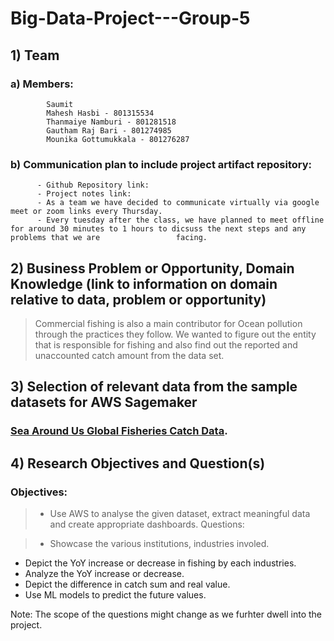 # Big-Data-Project---Group-5

## 1) Team

  ###   a)  Members: 
            Saumit 
            Mahesh Hasbi - 801315534
            Thanmaiye Namburi - 801281518
            Gautham Raj Bari - 801274985
            Mounika Gottumukkala - 801276287 
 ###    b)  Communication plan to include project artifact repository:
          - Github Repository link:
          - Project notes link:
          - As a team we have decided to communicate virtually via google meet or zoom links every Thursday. 
          - Every tuesday after the class, we have planned to meet offline for around 30 minutes to 1 hours to dicsuss the next steps and any problems that we are                 facing.

## 2)  Business Problem or Opportunity, Domain Knowledge (link to information on domain relative to data, problem or opportunity)
  > Commercial fishing is also a main contributor for Ocean pollution through the practices they follow.
    We wanted to figure out the entity that is responsible for fishing and also find out the reported and unaccounted catch amount from the data set. 
## 3)  Selection of relevant data from the sample datasets for AWS Sagemaker 

### [Sea Around Us Global Fisheries Catch Data](https://registry.opendata.aws/sau-global-fisheries-catch-data/).

## 4)  Research Objectives and Question(s) 

### Objectives:
> - Use AWS to analyse the given dataset, extract meaningful data and create appropriate dashboards.
Questions:

> - Showcase the various institutions, industries involed. 
  - Depict the YoY increase or decrease in fishing by each industries. 
  - Analyze the YoY increase or decrease.
  - Depict the difference in catch sum and real value. 
  - Use ML models to predict the future values. 
  
  Note: The scope of the questions might change as we furhter dwell into the project.
